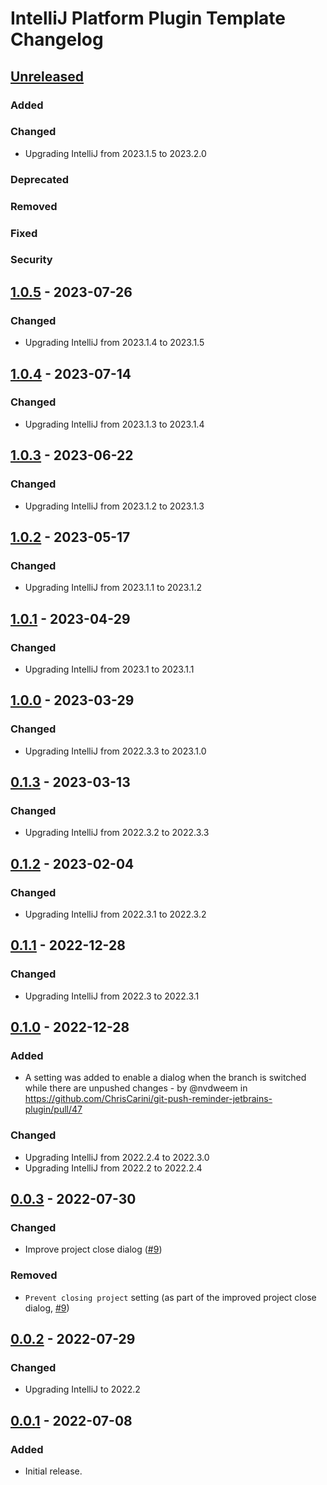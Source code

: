 <!-- Keep a Changelog guide -> https://keepachangelog.com -->

# IntelliJ Platform Plugin Template Changelog

## [Unreleased]

### Added

### Changed
- Upgrading IntelliJ from 2023.1.5 to 2023.2.0

### Deprecated

### Removed

### Fixed

### Security

## [1.0.5] - 2023-07-26

### Changed
- Upgrading IntelliJ from 2023.1.4 to 2023.1.5

## [1.0.4] - 2023-07-14

### Changed
- Upgrading IntelliJ from 2023.1.3 to 2023.1.4

## [1.0.3] - 2023-06-22

### Changed
- Upgrading IntelliJ from 2023.1.2 to 2023.1.3

## [1.0.2] - 2023-05-17

### Changed
- Upgrading IntelliJ from 2023.1.1 to 2023.1.2

## [1.0.1] - 2023-04-29

### Changed
- Upgrading IntelliJ from 2023.1 to 2023.1.1

## [1.0.0] - 2023-03-29

### Changed
- Upgrading IntelliJ from 2022.3.3 to 2023.1.0

## [0.1.3] - 2023-03-13

### Changed
- Upgrading IntelliJ from 2022.3.2 to 2022.3.3

## [0.1.2] - 2023-02-04

### Changed
- Upgrading IntelliJ from 2022.3.1 to 2022.3.2

## [0.1.1] - 2022-12-28

### Changed
- Upgrading IntelliJ from 2022.3 to 2022.3.1

## [0.1.0] - 2022-12-28

### Added
- A setting was added to enable a dialog when the branch is switched while there are unpushed changes - by @nvdweem in https://github.com/ChrisCarini/git-push-reminder-jetbrains-plugin/pull/47

### Changed
- Upgrading IntelliJ from 2022.2.4 to 2022.3.0
- Upgrading IntelliJ from 2022.2 to 2022.2.4

## [0.0.3] - 2022-07-30

### Changed
- Improve project close dialog ([#9](https://github.com/ChrisCarini/git-push-reminder-jetbrains-plugin/pull/9))

### Removed
- `Prevent closing project` setting (as part of the improved project close dialog, [#9](https://github.com/ChrisCarini/git-push-reminder-jetbrains-plugin/pull/9))

## [0.0.2] - 2022-07-29

### Changed
- Upgrading IntelliJ to 2022.2

## [0.0.1] - 2022-07-08

### Added
- Initial release.

[Unreleased]: https://github.com/ChrisCarini/git-push-reminder-jetbrains-plugin/compare/v1.0.5...HEAD
[1.0.5]: https://github.com/ChrisCarini/git-push-reminder-jetbrains-plugin/compare/v1.0.4...v1.0.5
[1.0.4]: https://github.com/ChrisCarini/git-push-reminder-jetbrains-plugin/compare/v1.0.3...v1.0.4
[1.0.3]: https://github.com/ChrisCarini/git-push-reminder-jetbrains-plugin/compare/v1.0.2...v1.0.3
[1.0.2]: https://github.com/ChrisCarini/git-push-reminder-jetbrains-plugin/compare/v1.0.1...v1.0.2
[1.0.1]: https://github.com/ChrisCarini/git-push-reminder-jetbrains-plugin/compare/v1.0.0...v1.0.1
[1.0.0]: https://github.com/ChrisCarini/git-push-reminder-jetbrains-plugin/compare/v0.1.3...v1.0.0
[0.1.3]: https://github.com/ChrisCarini/git-push-reminder-jetbrains-plugin/compare/v0.1.2...v0.1.3
[0.1.2]: https://github.com/ChrisCarini/git-push-reminder-jetbrains-plugin/compare/v0.1.1...v0.1.2
[0.1.1]: https://github.com/ChrisCarini/git-push-reminder-jetbrains-plugin/compare/v0.1.0...v0.1.1
[0.1.0]: https://github.com/ChrisCarini/git-push-reminder-jetbrains-plugin/compare/v0.0.3...v0.1.0
[0.0.3]: https://github.com/ChrisCarini/git-push-reminder-jetbrains-plugin/compare/v0.0.2...v0.0.3
[0.0.2]: https://github.com/ChrisCarini/git-push-reminder-jetbrains-plugin/compare/v0.0.1...v0.0.2
[0.0.1]: https://github.com/ChrisCarini/git-push-reminder-jetbrains-plugin/commits/v0.0.1
